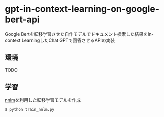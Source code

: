 # gpt-in-context-learning-on-google-bert-api
Google Bertを転移学習させた自作モデルでドキュメント検索した結果をIn-context LearningしたChat GPTで回答させるAPIの実装

## 環境

TODO

## 学習

[nnlm](https://tfhub.dev/google/nnlm-ja-dim128-with-normalization/2)を利用した転移学習モデルを作成

```sh
$ python train_nnlm.py
```


